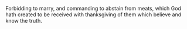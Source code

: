Forbidding to marry, and commanding to abstain from meats, which God hath created to be received with thanksgiving of them which believe and know the truth.
